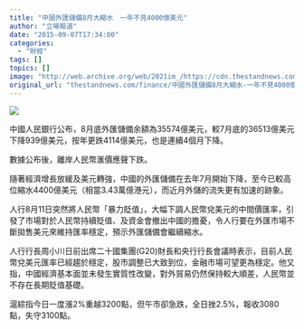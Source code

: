 ```yaml
---
title: "中國外匯儲備8月大縮水　一年不見4000億美元"
author: "立場報道"
date: "2015-09-07T17:34:00"
categories:
  - "財經"
tags: []
topics: []
image: "http://web.archive.org/web/2021im_/https://cdn.thestandnews.com/media/photos/cache/chinese20currency-08_BYynL_1200x0.png"
original_url: "thestandnews.com/finance/中國外匯儲備8月大縮水-一年不見4000億美元"
---
```

![](http://web.archive.org/web/2021im_/https://cdn.thestandnews.com/media/photos/cache/chinese20currency-08_BYynL_1200x0.png)

中國人民銀行公布，8月底外匯儲備余額為35574億美元，較7月底的36513億美元下降939億美元，按年更跌4114億美元，也是連續4個月下降。

數據公布後，離岸人民幣滙價應聲下跌。

隨著經濟增長放緩及美元轉強，中國的外匯儲備在去年7月開始下降，至今已較高位縮水4400億美元（相當3.43萬億港元），而近月外儲的流失更有加速的跡象。

人行8月11日突然將人民幣「暴力貶值」，大幅下調人民幣兌美元的中間價匯率，引發了市場對於人民幣持續貶值、及資金會撤出中國的擔憂，令人行要在外匯市場不斷拋售美元來維持匯率穩定，預示外匯儲備會繼續縮水。

人行行長周小川日前出席二十國集團(G20)財長和央行行長會議時表示，目前人民幣兌美元匯率已經趨於穩定，股市調整已大致到位，金融市場可望更為穩定。他又指，中國經濟基本面並未發生實質性改變，對外貿易仍然保持較大順差，人民幣並不存在長期貶值基礎。

滬綜指今日一度漲2%重越3200點，但午市卻急跌，全日挫2.5%，報收3080點，失守3100點。
